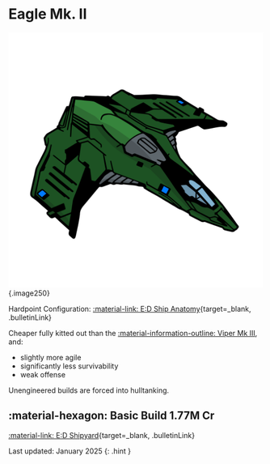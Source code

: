 # Eagle Mk. II
![Ship Image](../assets/icons/eagle-mk-ii.svg){.image250}

Hardpoint Configuration: [:material-link: E:D Ship Anatomy](https://siriuscorp.cc/edsa/?s=eagle){target=_blank, .bulletinLink}

Cheaper fully kitted out than the [:material-information-outline: Viper Mk III](./viper3.md), and:

* slightly more agile
* significantly less survivability
* weak offense

Unengineered builds are forced into hulltanking.

## :material-hexagon: Basic Build **1.77M Cr**

[:material-link: E:D Shipyard](https://edsy.org/#/L=IL00000H4C0SC0,Hdh00Hdh00FBG00,CEg00,9on00A3w00AL600Aal00AnE00B2Q00BI200BX_00,12G00,7Py0012G0010i0010i001-C001-C00,PvE_0Combat_0_D_0Basic){target=_blank, .bulletinLink}
<!-- [:material-link: Coriolis](https://coriolis.io/outfit/eagle?code=A2p0t5F5l0d5s5f224241700B427272525m1m1.AwRj4zyA.CwBj4zyA..EweloBhAWEoUwIYHMA28QgIwV3fEQA%3D%3D&bn=PvE%20Combat%20-%20Basic){target=_blank, .bulletinLink} -->

Last updated: January 2025
{: .hint }